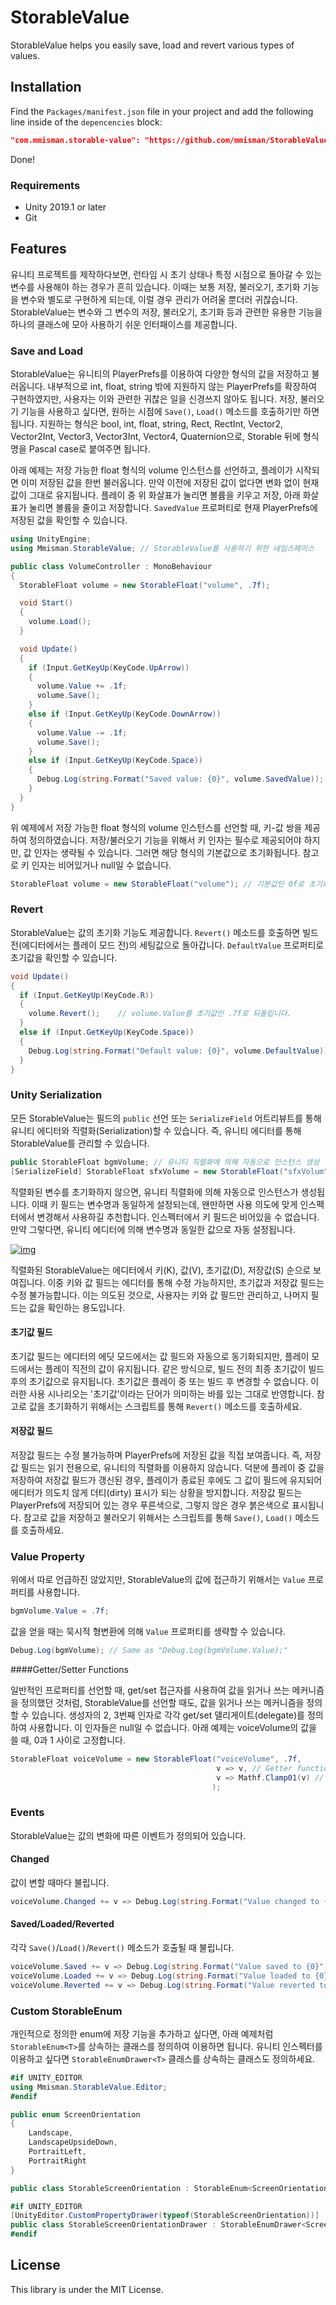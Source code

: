 # StorableValue

StorableValue helps you easily save, load and revert various types of values.

## Installation

Find the `Packages/manifest.json` file in your project and add the following line inside of the `depencencies` block:

```json
"com.mmisman.storable-value": "https://github.com/mmisman/StorableValue.git"
```

Done!

### Requirements

- Unity 2019.1 or later
- Git

## Features

유니티 프로젝트를 제작하다보면, 런타임 시 초기 상태나 특정 시점으로 돌아갈 수 있는 변수를 사용해야 하는 경우가 흔히 있습니다. 이때는 보통 저장, 불러오기, 초기화 기능을 변수와 별도로 구현하게 되는데, 이럴 경우 관리가 어려울 뿐더러 귀찮습니다. StorableValue는 변수와 그 변수의 저장, 불러오기, 초기화 등과 관련한 유용한 기능을 하나의 클래스에 모아 사용하기 쉬운 인터패이스를 제공합니다.

### Save and Load

StorableValue는 유니티의 PlayerPrefs를 이용하여 다양한 형식의 값을 저장하고 불러옵니다. 내부적으로 int, float, string 밖에 지원하지 않는 PlayerPrefs를 확장하여 구현하였지만, 사용자는 이와 관련한 귀찮은 일을 신경쓰지 않아도 됩니다. 저장, 불러오기 기능을 사용하고 싶다면, 원하는 시점에 `Save()`, `Load()` 메소드를 호출하기만 하면 됩니다. 지원하는 형식은 bool, int, float, string, Rect, RectInt, Vector2, Vector2Int, Vector3, Vector3Int, Vector4, Quaternion으로, Storable 뒤에 형식명을 Pascal case로 붙여주면 됩니다.

아래 예제는 저장 가능한 float 형식의 volume 인스턴스를 선언하고, 플레이가 시작되면 이미 저장된 값을 한번 불러옵니다. 만약 이전에 저장된 값이 없다면 변화 없이 현재 값이 그대로 유지됩니다. 플레이 중 위 화살표가 눌리면 볼륨을 키우고 저장, 아래 화살표가 눌리면 볼륨을 줄이고 저장합니다. `SavedValue` 프로퍼티로 현재 PlayerPrefs에 저장된 값을 확인할 수 있습니다.

```c#
using UnityEngine;
using Mmisman.StorableValue; // StorableValue를 사용하기 위한 네임스페이스

public class VolumeController : MonoBehaviour
{
  StorableFloat volume = new StorableFloat("volume", .7f);

  void Start()
  {
    volume.Load();
  }

  void Update()
  {
    if (Input.GetKeyUp(KeyCode.UpArrow))
    {
      volume.Value += .1f;
      volume.Save();
    }
    else if (Input.GetKeyUp(KeyCode.DownArrow))
    {
      volume.Value -= .1f;
      volume.Save();
    }
    else if (Input.GetKeyUp(KeyCode.Space))
    {
      Debug.Log(string.Format("Saved value: {0}", volume.SavedValue));
    }
  }
}
```

위 예제에서 저장 가능한 float 형식의 volume 인스턴스를 선언할 때, 키-값 쌍을 제공하여 정의하였습니다. 저장/불러오기 기능을 위해서 키 인자는 필수로 제공되어야 하지만, 값 인자는 생략될 수 있습니다. 그러면 해당 형식의 기본값으로 초기화됩니다. 참고로 키 인자는 비어있거나 null일 수 없습니다.

```c#
StorableFloat volume = new StorableFloat("volume"); // 기본값인 0f로 초기화
```

### Revert

StorableValue는 값의 초기화 기능도 제공합니다. `Revert()` 메소드를 호출하면 빌드 전(에디터에서는 플레이 모드 전)의 세팅값으로 돌아갑니다. `DefaultValue` 프로퍼티로 초기값을 확인할 수 있습니다.

```c#
void Update()
{
  if (Input.GetKeyUp(KeyCode.R))
  {
    volume.Revert();	// volume.Value를 초기값인 .7f로 되돌립니다.
  }
  else if (Input.GetKeyUp(KeyCode.Space))
  {
    Debug.Log(string.Format("Default value: {0}", volume.DefaultValue));
  }
}
```

### Unity Serialization

모든 StorableValue는 필드의 `public` 선언 또는 `SerializeField` 어트리뷰트를 통해 유니티 에디터와 직렬화(Serialization)할 수 있습니다. 즉, 유니티 에디터를 통해 StorableValue를 관리할 수 있습니다.

```c#
public StorableFloat bgmVolume; // 유니티 직렬화에 의해 자동으로 인스턴스 생성
[SerializeField] StorableFloat sfxVolume = new StorableFloat("sfxVolum", .7f);
```

직렬화된 변수를 초기화하지 않으면, 유니티 직렬화에 의해 자동으로 인스턴스가 생성됩니다. 이때 키 필드는 변수명과 동일하게 설정되는데, 왠만하면 사용 의도에 맞게 인스펙터에서 변경해서 사용하길 추천합니다. 인스펙터에서 키 필드은 비어있을 수 없습니다. 만약 그렇다면, 유니티 에디터에 의해 변수명과 동일한 값으로 자동 설정됩니다.

[![img](./Docs/VolumeController.png?raw=true)](./Docs/VolumeController.png)

직렬화된 StorableValue는 에디터에서 키(K), 값(V), 초기값(D), 저장값(S) 순으로 보여집니다. 이중 키와 값 필드는 에디터를 통해 수정 가능하지만, 초기값과 저장값 필드는 수정 불가능합니다. 이는 의도된 것으로, 사용자는 키와 값 필드만 관리하고, 나머지 필드는 값을 확인하는 용도입니다.

#### 초기값 필드

초기값 필드는 에디터의 에딧 모드에서는 값 필드와 자동으로 동기화되지만, 플레이 모드에서는 플레이 직전의 값이 유지됩니다. 같은 방식으로, 빌드 전의 최종 초기값이 빌드 후의 초기값으로 유지됩니다. 초기값은 플레이 중 또는 빌드 후 변경할 수 없습니다. 이러한 사용 시나리오는 '초기값'이라는 단어가 의미하는 바를 있는 그대로 반영합니다. 참고로 값을 초기화하기 위해서는 스크립트를 통해 `Revert()` 메소드를 호출하세요.

#### 저장값 필드

저장값 필드는 수정 불가능하며 PlayerPrefs에 저장된 값을 직접 보여줍니다. 즉, 저장값 필드는 읽기 전용으로, 유니티의 직렬화를 이용하지 않습니다. 덕분에 플레이 중 값을 저장하여 저장값 필드가 갱신된 경우, 플레이가 종료된 후에도 그 값이 필드에 유지되어 에디터가 의도치 않게 더티(dirty) 표시가 되는 상황을 방지합니다. 저장값 필드는 PlayerPrefs에 저장되어 있는 경우 푸른색으로, 그렇지 않은 경우 붉은색으로 표시됩니다. 참고로 값을 저장하고 불러오기 위해서는 스크립트를 통해 `Save()`, `Load()` 메소드를 호출하세요.

### Value Property

위에서 따로 언급하진 않았지만, StorableValue의 값에 접근하기 위해서는 `Value` 프로퍼티를 사용합니다.

```c#
bgmVolume.Value = .7f;
```

값을 얻을 때는 묵시적 형변환에 의해 `Value` 프로퍼티를 생략할 수 있습니다.

```c#
Debug.Log(bgmVolume); // Same as "Debug.Log(bgmVolume.Value);"
```

####Getter/Setter Functions

일반적인 프로퍼티를 선언할 때, get/set 접근자를 사용하여 값을 읽거나 쓰는 메커니즘을 정의했던 것처럼, StorableValue를 선언할 때도, 값을 읽거나 쓰는 메커니즘을 정의할 수 있습니다. 생성자의 2, 3번째 인자로 각각 get/set 델리게이트(delegate)를 정의하여 사용합니다. 이 인자들은 null일 수 없습니다. 아래 예제는 voiceVolume의 값을 쓸 때, 0과 1 사이로 고정합니다.

```c#
StorableFloat voiceVolume = new StorableFloat("voiceVolume", .7f, 
                                              v => v, // Getter function
                                              v => Mathf.Clamp01(v) // Setter function
                                             );
```

### Events

StorableValue는 값의 변화에 따른 이벤트가 정의되어 있습니다.

#### Changed

값이 변할 때마다 불립니다.

```c#
voiceVolume.Changed += v => Debug.Log(string.Format("Value changed to {0}", v));
```

#### Saved/Loaded/Reverted

각각 `Save()`/`Load()`/`Revert()` 메소드가 호출될 때 불립니다.

```c#
voiceVolume.Saved += v => Debug.Log(string.Format("Value saved to {0}", v));
voiceVolume.Loaded += v => Debug.Log(string.Format("Value loaded to {0}", v));
voiceVolume.Reverted += v => Debug.Log(string.Format("Value reverted to {0}", v));
```

### Custom StorableEnum

개인적으로 정의한 enum에 저장 기능을 추가하고 싶다면, 아래 예제처럼 `StorableEnum<T>`를 상속하는 클래스를 정의하여 이용하면 됩니다. 유니티 인스펙터를 이용하고 싶다면 `StorableEnumDrawer<T>` 클래스를 상속하는 클래스도 정의하세요.

```c#
#if UNITY_EDITOR
using Mmisman.StorableValue.Editor;
#endif

public enum ScreenOrientation
{
	Landscape,
	LandscapeUpsideDown,
	PortraitLeft,
	PortraitRight
}

public class StorableScreenOrientation : StorableEnum<ScreenOrientation> { }

#if UNITY_EDITOR
[UnityEditor.CustomPropertyDrawer(typeof(StorableScreenOrientation))]
public class StorableScreenOrientationDrawer : StorableEnumDrawer<ScreenOrientation> { }
#endif
```

## License

This library is under the MIT License.